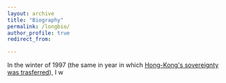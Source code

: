 ```yaml
---
layout: archive
title: "Biography"
permalink: /longbio/
author_profile: true
redirect_from:

---
```


In the winter of 1997 (the same in year in which [Hong-Kong's sovereignty was trasferred](https://en.wikipedia.org/wiki/Handover_of_Hong_Kong)), I w
